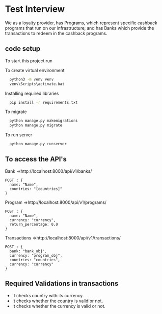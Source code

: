 
# Test Interview

We as a loyalty provider, has Programs, which represent specific cashback programs that run on our 
infrastructure; and has Banks which provide the transactions to redeem in the cashback programs.

## code setup


To start this project run

To create virtual environment
```bash
  python3 -m venv venv
  venv\Scripts\activate.bat
```
Installing required libraries
```bash
  pip install -r requirements.txt
```
To migrate
```bash
  python manage.py makemigrations
  python manage.py migrate
```
To run server
```bash
  python manage.py runserver
```

## To access the API's
Bank =>http://localhost:8000/api/v1/banks/

    POST : {
      name: "Name",
      countries: "[countries]"
    }

Program =>http://localhost:8000/api/v1/programs/
    
    POST : {
      name: "Name",
      currency: "currency",
      return_percentage: 0.0
    }

Transactions =>http://localhost:8000/api/v1/transactions/

    POST : {
      bank: "bank_obj",
      currency: "program_obj",
      countries: "countries",
      currency: "currency"
    }


    
## Required Validations in transactions

* It checks country with its currency.
* It checks whether the country is valid or not.
* It checks whether the currency is valid or not. 